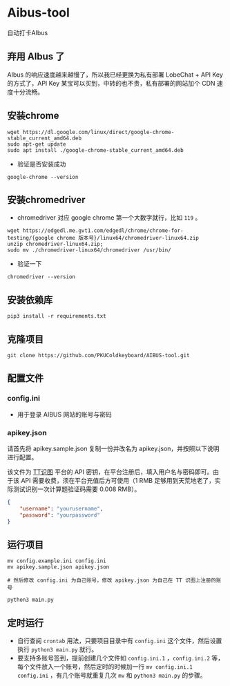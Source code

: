 # Aibus-tool
自动打卡AIbus

## 弃用 AIbus 了
AIbus 的响应速度越来越慢了，所以我已经更换为私有部署 LobeChat + API Key 的方式了，API Key 某宝可以买到，中转的也不贵，私有部署的网站加个 CDN 速度十分流畅。

## 安装chrome

```shell
wget https://dl.google.com/linux/direct/google-chrome-stable_current_amd64.deb
sudo apt-get update
sudo apt install ./google-chrome-stable_current_amd64.deb
```

- 验证是否安装成功

```shell
google-chrome --version
```

## 安装chromedriver

- chromedriver 对应 google chrome 第一个大数字就行，比如 `119` 。

```shell
wget https://edgedl.me.gvt1.com/edgedl/chrome/chrome-for-testing/{google chrome 版本号}/linux64/chromedriver-linux64.zip
unzip chromedriver-linux64.zip;
sudo mv ./chromedriver-linux64/chromedriver /usr/bin/
```

- 验证一下

```shell
chromedriver --version
```

## 安装依赖库

```shell
pip3 install -r requirements.txt
```

## 克隆项目

```shell
git clone https://github.com/PKUColdkeyboard/AIBUS-tool.git
```

## 配置文件
### config.ini
- 用于登录 AIBUS 网站的账号与密码

### apikey.json
请首先将 apikey.sample.json 复制一份并改名为 apikey.json，并按照以下说明进行配置。

该文件为 [TT识图](http://www.ttshitu.com/) 平台的 API 密钥，在平台注册后，填入用户名与密码即可。由于该 API 需要收费，须在平台充值后方可使用（1 RMB 足够用到天荒地老了，实际测试识别一次计算题验证码需要 0.008 RMB）。

```json
{
    "username": "yourusername",
    "password": "yourpassword"
}
```


## 运行项目

```shell
mv config.example.ini config.ini
mv apikey.sample.json apikey.json

# 然后修改 config.ini 为自己账号，修改 apikey.json 为自己在 TT 识图上注册的账号

python3 main.py
```

## 定时运行

- 自行查阅 `crontab` 用法，只要项目目录中有 `config.ini` 这个文件，然后设置执行 `python3 main.py` 就行。
- 要支持多账号签到，提前创建几个文件如 `config.ini.1` ，`config.ini.2` 等，每个文件放入一个账号，然后定时的时候加一行 `mv config.ini.1 config.ini` ，有几个账号就重复几次 `mv` 和 `python3 main.py` 的步骤。
